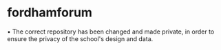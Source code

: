 # fordhamforum

• The correct repository has been changed and made private, in order to ensure the privacy of the school's design and data.
